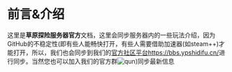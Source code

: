 # 前言&介绍
这里是**草原探险服务器官方**文档，这里会同步服务器内的一些玩法介绍，因为GitHub的不稳定性(即有些人能畅快打开，有些人需要借助加速器(如steam++)才能打开，所以，我们也会同步到我们的[官方社区平台https://bbs.ypshidifu.cn/](https://bbs.ypshidifu.cn)进行同步。当然您也可以加入我们的官方群![qun](https://qun.ypshidifu.cn/))同步最新信息
